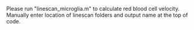 Please run "linescan_microglia.m" to calculate red blood cell velocity. Manually enter location of linescan folders and output name at the top of code.
